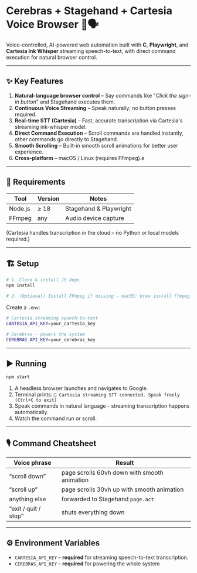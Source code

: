# Cerebras + Stagehand + Cartesia Voice Browser 🚀🗣️

Voice-controlled, AI-powered web automation built with **C**, **Playwright**, and **Cartesia Ink Whisper** streaming speech-to-text, with direct command execution for natural browser control.

---

## ✨ Key Features

1. **Natural-language browser control** – Say commands like "*Click the sign-in button*" and Stagehand executes them.
2. **Continuous Voice Streaming** – Speak naturally; no button presses required.
3. **Real-time STT (Cartesia)** – Fast, accurate transcription via Cartesia's streaming ink-whisper model.
4. **Direct Command Execution** – Scroll commands are handled instantly, other commands go directly to Stagehand.
5. **Smooth Scrolling** – Built-in smooth scroll animations for better user experience.
6. **Cross-platform** – macOS / Linux (requires FFmpeg).e


---

## 🔧 Requirements

| Tool | Version | Notes |
|------|---------|-------|
| Node.js | ≥ 18 | Stagehand & Playwright |
| FFmpeg  | any  | Audio device capture |

(Cartesia handles transcription in the cloud – no Python or local models required.)

---

## 🏗️  Setup

```bash
# 1. Clone & install JS deps
npm install

# 2. (Optional) Install FFmpeg if missing – macOS: brew install ffmpeg
```

Create a `.env`:

```bash
# Cartesia streaming speech-to-text
CARTESIA_API_KEY=your_cartesia_key

# Cerebras - powers the system
CEREBRAS_API_KEY=your_cerebras_key
```

---

## ▶️  Running

```bash
npm start
```

1. A headless browser launches and navigates to Google.
2. Terminal prints: `🎤 Cartesia streaming STT connected. Speak freely (Ctrl+C to exit)`
3. Speak commands in natural language - streaming transcription happens automatically.
4. Watch the command run or scroll.

---

## 🎙️  Command Cheatsheet

| Voice phrase | Result |
|--------------|--------|
| “scroll down” | page scrolls 60vh down with smooth animation |
| “scroll up” | page scrolls 30vh up with smooth animation |
| anything else | forwarded to Stagehand `page.act` |
| “exit / quit / stop” | shuts everything down |

---

## ⚙️  Environment Variables

* `CARTESIA_API_KEY` – **required** for streaming speech-to-text transcription.
* `CEREBRAS_API_KEY` – **required** for powering the whole system 
